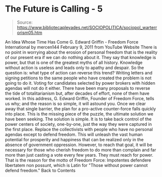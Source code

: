 # The Future is Calling - 5

> Source: https://www.bibliotecapleyades.net/SOCIOPOLITICA/sociopol_warterrorism05.htm

An Idea Whose Time Has Come
G. Edward Griffin - Freedom Force
International
by
mercen144
February 9, 2011
from
YouTube Website
There is no point in worrying about the erosion of personal freedom that is
the reality of our present era if we can do nothing about it.
They say that
knowledge is power, but that is one of the greatest myths of all history.
Knowledge without action is useless and leads only to apathy and despair. So
the question is: what type of action can reverse this trend? Writing letters
and signing petitions to the same people who have created the problem is not
going to do it.
Voting for candidates selected by power brokers with hidden
agendas will not do it either. There have been many proposals to reverse the
tide of totalitarianism but, after decades of effort, none of them have
worked.
In this address, G. Edward Griffin, Founder of Freedom Force, tells
us why; and the reason is so simple, it will astound you.
Once we clear away
that single barrier, the plan for a pro-active counter-force falls quickly
into place. This is the missing piece of the puzzle, the ultimate solution
we have been seeking.
The solution is simple. It is to take back control of the power centers of
society, one-by-one, just the way they were captured in the first place.
Replace the collectivists with people who have no personal agendas except to
defend freedom.
This will unleash the vast human potential for prosperity
and happiness that can be realized only in the absence of government
oppression. However, to reach that goal, it will be necessary for those who
cherish freedom to do more than complain and far more than just casting a
vote every few years. They must reach for power.
That is the reason for the
motto of Freedom Force: Impotentes defendere libertatem non possunt, which
is Latin for "Those without power cannot defend freedom."
Back to Contents

